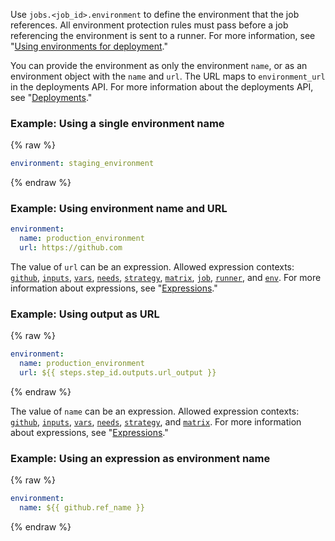 Use `jobs.<job_id>.environment` to define the environment that the job references. All environment protection rules must pass before a job referencing the environment is sent to a runner. For more information, see "[Using environments for deployment](/actions/deployment/using-environments-for-deployment)."

You can provide the environment as only the environment `name`, or as an environment object with the `name` and `url`. The URL maps to `environment_url` in the deployments API. For more information about the deployments API, see "[Deployments](/rest/reference/repos#deployments)."

### Example: Using a single environment name
{% raw %}
```yaml
environment: staging_environment
```
{% endraw %}

### Example: Using environment name and URL

```yaml
environment:
  name: production_environment
  url: https://github.com
```

The value of `url` can be an expression. Allowed expression contexts: [`github`](/actions/learn-github-actions/contexts#github-context), [`inputs`](/actions/learn-github-actions/contexts#inputs-context), [`vars`](/actions/learn-github-actions/contexts#vars-context), [`needs`](/actions/learn-github-actions/contexts#needs-context), [`strategy`](/actions/learn-github-actions/contexts#strategy-context), [`matrix`](/actions/learn-github-actions/contexts#matrix-context), [`job`](/actions/learn-github-actions/contexts#job-context), [`runner`](/actions/learn-github-actions/contexts#runner-context), and [`env`](/actions/learn-github-actions/contexts#env-context). For more information about expressions, see "[Expressions](/actions/learn-github-actions/expressions)."

### Example: Using output as URL
{% raw %}
```yaml
environment:
  name: production_environment
  url: ${{ steps.step_id.outputs.url_output }}
```
{% endraw %}

The value of `name` can be an expression. Allowed expression contexts:  [`github`](/actions/learn-github-actions/contexts#github-context), [`inputs`](/actions/learn-github-actions/contexts#inputs-context), [`vars`](/actions/learn-github-actions/contexts#vars-context), [`needs`](/actions/learn-github-actions/contexts#needs-context), [`strategy`](/actions/learn-github-actions/contexts#strategy-context), and [`matrix`](/actions/learn-github-actions/contexts#matrix-context). For more information about expressions, see "[Expressions](/actions/learn-github-actions/expressions)."

### Example: Using an expression as environment name
{% raw %}
```yaml
environment:
  name: ${{ github.ref_name }}
```
{% endraw %}

